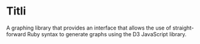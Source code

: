 Titli
=====

A graphing library that provides an interface that allows the use of straight-forward Ruby syntax to generate graphs using the D3 JavaScript library.
